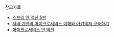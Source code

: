 참고자료

- [스프링 인 액션 5판](http://www.yes24.com/Product/Goods/90180239)
- [자바 기반의 마이크로서비스 이해와 아키텍처 구축하기](http://www.yes24.com/Product/Goods/64988508)
- [마이크로서비스 인 액션](http://www.yes24.com/Product/Goods/74974069)
